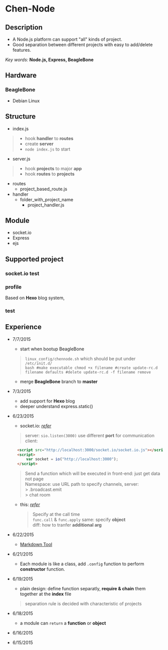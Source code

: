 # Chen-Node

## Description

* A Node.js platform can support "all" kinds of project.
* Good separation between different projects with easy to add/delete features.

 *Key words:* **Node.js, Express, BeagleBone**

## Hardware

### BeagleBone
* Debian Linux

## Structure

* index.js
> * hook **handler** to **routes**
> * create **server**
> * `node index.js` to start

* server.js
> * hook **projects** to major **app**
> *  hook **routes** to **projects**
* routes
    * project_based_route.js
* handler
    * folder_with_project_name
        * project_handler.js

## Module

* socket.io
* Express
* ejs

## Supported project

### socket.io test
### profile
Based on **Hexo** blog system,
### test

## Experience
* 7/7/2015
	* start when bootup BeagleBone
	> `linux_config/chennode.sh` which should be put under `/etc/init.d/`<br>
	  ```bash
	  #make executable
	  chmod +x filename
	  #create
	  update-rc.d filename defaults
	  #delete
	  update-rc.d -f filename remove
	  ```

	* merge **BeagleBone** branch to **master**

* 7/3/2015
    * add support for **Hexo** blog
    * deeper understand express.static()

* 6/23/2015
    * socket.io: [*refer*](https://www.youtube.com/watch?v=nN6gFQMr3yU)
    > server: `sio.listen(3000)` use different **port** for communication<br>
    client:
    ```html
      <script src="http://localhost:3000/socket.io/socket.io.js"></script>
      <script>
          var socket = io("http://localhost:3000");
      </script>
    ```

    > Send a function which will be executed in front-end: just get data not page<br>
    > Namespace: use URL path to specify channels, server:<br>
		> .broadcast.emit<br>
		> chat room

    * this: [*refer*](http://book.mixu.net/node/ch4.html)
	   > Specify at the call time <br>
     `func.call` & `func.apply`
      same: specify **object**<br>
    diff: how to tranfer **additional arg**

* 6/22/2015
    * [Markdown Tool](https://github.com/mixu/markdown-styles)
* 6/21/2015
    * Each module is like a  class, add  `.config` function to perform **constructor** function.
* 6/19/2015
    * plain design: define function separatly, **require & chain** them together at the **index** file
    > separation rule is decided with characteristic of projects

* 6/18/2015
	* a module can `return` a **function** or **object**

* 6/16/2015
* 6/15/2015
